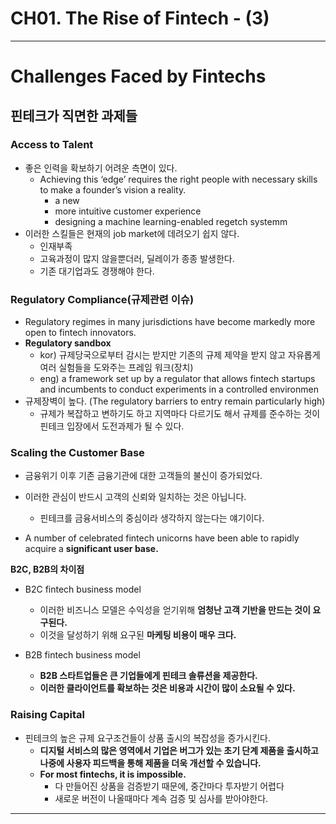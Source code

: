 # CH01. The Rise of Fintech - (3)

---

# Challenges Faced by Fintechs

## **핀테크가 직면한 과제들**

### Access to Talent

- 좋은 인력을 확보하기 어려운 측면이 있다.
    - Achieving this ‘edge’ requires the right people with necessary skills to make a founder’s vision a reality.
        - a new
        - more intuitive customer experience
        - designing a machine learning-enabled regetch systemm
- 이러한 스킬들은 현재의 job market에 데려오기 쉽지 않다.
    - 인재부족
    - 고육과정이 많지 않을뿐더러, 딜레이가 종종 발생한다.
    - 기존 대기업과도 경쟁해야 한다.

### Regulatory Compliance(규제관련 이슈)

- Regulatory regimes in many jurisdictions have become markedly more open to fintech innovators.
- **Regulatory sandbox**
    - kor) 규제당국으로부터 감시는 받지만 기존의 규제 제약을 받지 않고 자유롭게 여러 실험들을 도와주는 프레임 워크(장치)
    - eng) a framework set up by a regulator that allows fintech startups and
    incumbents to conduct experiments in a controlled environmen
- 규제장벽이 높다. (The regulatory barriers to entry remain particularly high)
    - 규제가 복잡하고 변하기도 하고 지역마다 다르기도 해서 규제를 준수하는 것이 핀테크 입장에서 도전과제가 될 수 있다.

### Scaling the Customer Base

- 금융위기 이후 기존 금융기관에 대한 고객들의 불신이 증가되었다.
- 이러한 관심이 반드시 고객의 신뢰와 일치하는 것은 아닙니다.
    - 핀테크를 금융서비스의 중심이라 생각하지 않는다는 얘기이다.

- A number of celebrated fintech unicorns have been able to rapidly acquire a **significant user base.**

**B2C, B2B의 차이점**

- B2C fintech business model
    - 이러한 비즈니스 모델은 수익성을 얻기위해 **엄청난 고객 기반을 만드는 것이 요구된다.**
    - 이것을 달성하기 위해 요구된 **마케팅 비용이 매우 크다.**

- B2B fintech business model
    - **B2B 스타트업들은 큰 기업들에게 핀테크 솔류션을 제공한다.**
    - **이러한 클라이언트를 확보하는 것은 비용과 시간이 많이 소요될 수 있다.**

### Raising Capital

- 핀테크의 높은 규제 요구조건들이 상품 출시의 복잡성을 증가시킨다.
    - **디지털 서비스의 많은 영역에서 기업은 버그가 있는 초기 단계 제품을 출시하고 나중에 사용자 피드백을 통해 제품을 더욱 개선할 수 있습니다.**
    - **For most fintechs, it is impossible.**
        - 다 만들어진 상품을 검증받기 때문에, 중간마다 투자받기 어렵다
        - 새로운 버전이 나올때마다 계속 검증 및 심사를 받아야한다.

---
